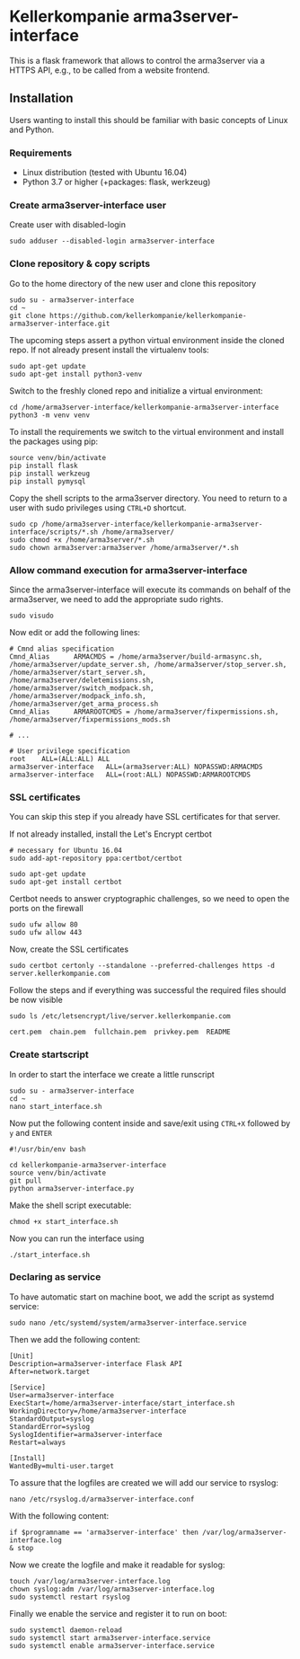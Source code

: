 # Kellerkompanie arma3server-interface
This is a flask framework that allows to control the arma3server via a
HTTPS API, e.g., to be called from a website frontend.

## Installation
Users wanting to install this should be familiar with basic concepts of
Linux and Python.

### Requirements
* Linux distribution (tested with Ubuntu 16.04)
* Python 3.7 or higher (+packages: flask, werkzeug)

### Create arma3server-interface user
Create user with disabled-login
```
sudo adduser --disabled-login arma3server-interface
```

### Clone repository & copy scripts
Go to the home directory of the new user and clone this repository
```
sudo su - arma3server-interface
cd ~
git clone https://github.com/kellerkompanie/kellerkompanie-arma3server-interface.git
```

The upcoming steps assert a python virtual environment inside the cloned
repo. If not already present install the virtualenv tools:
```
sudo apt-get update
sudo apt-get install python3-venv
```
Switch to the freshly cloned repo and initialize a virtual environment:
```
cd /home/arma3server-interface/kellerkompanie-arma3server-interface
python3 -m venv venv
```
To install the requirements we switch to the virtual environment and
install the packages using pip:
```
source venv/bin/activate
pip install flask
pip install werkzeug
pip install pymysql
```

Copy the shell scripts to the arma3server directory. You need to return to a user with sudo privileges using ```CTRL+D``` shortcut.
```
sudo cp /home/arma3server-interface/kellerkompanie-arma3server-interface/scripts/*.sh /home/arma3server/
sudo chmod +x /home/arma3server/*.sh
sudo chown arma3server:arma3server /home/arma3server/*.sh
```



### Allow command execution for arma3server-interface
Since the arma3server-interface will execute its commands on behalf
of the arma3server, we need to add the appropriate sudo rights.
```
sudo visudo
```
Now edit or add the following lines:
```
# Cmnd alias specification
Cmnd_Alias      ARMACMDS = /home/arma3server/build-armasync.sh, /home/arma3server/update_server.sh, /home/arma3server/stop_server.sh, /home/arma3server/start_server.sh, /home/arma3server/deletemissions.sh, /home/arma3server/switch_modpack.sh, /home/arma3server/modpack_info.sh, /home/arma3server/get_arma_process.sh
Cmnd_Alias      ARMAROOTCMDS = /home/arma3server/fixpermissions.sh, /home/arma3server/fixpermissions_mods.sh

# ...

# User privilege specification
root    ALL=(ALL:ALL) ALL
arma3server-interface   ALL=(arma3server:ALL) NOPASSWD:ARMACMDS
arma3server-interface   ALL=(root:ALL) NOPASSWD:ARMAROOTCMDS
```

### SSL certificates
You can skip this step if you already have SSL certificates for that 
server.

If not already installed, install the Let's Encrypt certbot
```
# necessary for Ubuntu 16.04
sudo add-apt-repository ppa:certbot/certbot

sudo apt-get update
sudo apt-get install certbot
```
Certbot needs to answer cryptographic challenges, so we need to open the
ports on the firewall
```
sudo ufw allow 80
sudo ufw allow 443
```
Now, create the SSL certificates
```
sudo certbot certonly --standalone --preferred-challenges https -d server.kellerkompanie.com
```
Follow the steps and if everything was successful the required files 
should be now visible
```
sudo ls /etc/letsencrypt/live/server.kellerkompanie.com
```
```
cert.pem  chain.pem  fullchain.pem  privkey.pem  README
```

### Create startscript
In order to start the interface we create a little runscript
```
sudo su - arma3server-interface
cd ~
nano start_interface.sh
```
Now put the following content inside and save/exit using ```CTRL+X``` 
followed by ```y``` and ```ENTER```
```
#!/usr/bin/env bash

cd kellerkompanie-arma3server-interface
source venv/bin/activate
git pull
python arma3server-interface.py
```
Make the shell script executable:
```
chmod +x start_interface.sh
```
Now you can run the interface using
```
./start_interface.sh
```

### Declaring as service
To have automatic start on machine boot, we add the script as systemd 
service:
```
sudo nano /etc/systemd/system/arma3server-interface.service
```
Then we add the following content:
```
[Unit]
Description=arma3server-interface Flask API
After=network.target

[Service]
User=arma3server-interface
ExecStart=/home/arma3server-interface/start_interface.sh
WorkingDirectory=/home/arma3server-interface
StandardOutput=syslog
StandardError=syslog
SyslogIdentifier=arma3server-interface
Restart=always

[Install]
WantedBy=multi-user.target
```
To assure that the logfiles are created we will add our service to rsyslog:
```
nano /etc/rsyslog.d/arma3server-interface.conf
```
With the following content:
```
if $programname == 'arma3server-interface' then /var/log/arma3server-interface.log
& stop
```
Now we create the logfile and make it readable for syslog:
```
touch /var/log/arma3server-interface.log
chown syslog:adm /var/log/arma3server-interface.log
sudo systemctl restart rsyslog
```
Finally we enable the service and register it to run on boot:
```
sudo systemctl daemon-reload
sudo systemctl start arma3server-interface.service
sudo systemctl enable arma3server-interface.service
```
